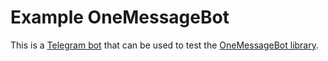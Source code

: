 # Example OneMessageBot

This is a [Telegram bot](https://t.me/ExampleOneMessageBot) that can be used to test the [OneMessageBot library](https://github.com/ZooMMaX/OneMessageBot).